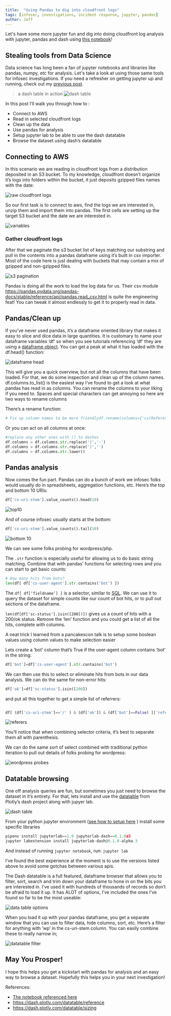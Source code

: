 ```yaml
---
title:  "Using Pandas to dig into cloudfront logs"
tags: [infosec, investigations, incident response, jupyter, pandas]
author: Jeff
---
```

Let's have some more jupyter fun and dig into doing cloudfront log analysis with jupyter, pandas and dash using [this notebook](
    https://github.com/jeffbryner/jeffbryner.github.io/blob/master/assets/jupyter-pandas-analysis/s3_cloudfront_log_pandas_investigation.ipynb)!

## Stealing tools from Data Science
Data science has long been a fan of jupyter notebooks and libraries like pandas, numpy, etc for analysis. Let's take a look at using those same tools for infosec investigations. If you need a refresher on getting jupyter up and running, check out my [previous post](http://blog.jeffbryner.com/2020/04/02/jupyter-notebooks-up-and-running.html).

>a dash table in action
![dash table](/assets/jupyter-pandas-analysis/dash_table.png)

In this post I’ll walk you through how to :

- Connect to AWS
- Read in selected cloudfront logs
- Clean up the data
- Use pandas for analysis
- Setup jupyter lab to be able to use the dash datatable
- Browse the dataset using dash’s datatable

## Connecting to AWS
In this scenario we are reading in cloudfront logs from a distribution deposited in an S3 bucket. To my knowledge, cloudfront doesn’t organize it’s logs into folders within the bucket, it just deposits gzipped files names with the date:

![raw cloudfront logs](/assets/jupyter-pandas-analysis/cloudfront_logs.png)

So our first task is to connect to aws, find the logs we are interested in, unzip them and import them into pandas. The first cells are setting up the target S3 bucket and the date we are interested in.

![variables](/assets/jupyter-pandas-analysis/variables.png)

### Gather cloudfront logs
After that we paginate the s3 bucket list of keys matching our substring and pull in the contents into a pandas dataframe using it’s built in csv importer. Most of the code here is just dealing with buckets that may contain a mix of gzipped and non-gzipped files.

![s3 pagination](/assets/jupyter-pandas-analysis/s3_pagination.png)

Pandas is doing all the work to load the log data for us. Their csv module https://pandas.pydata.org/pandas-docs/stable/reference/api/pandas.read_csv.html is quite the engineering feat! You can tweak it almost endlessly to get it to properly read in data.

## Pandas/Clean up
If you’ve never used pandas, it’s a dataframe oriented library that makes it easy to slice and dice data in large quantities. It is customary to name your dataframe variables ‘df’ so when you see tutorials referencing ‘df’ they are using a [dataframe object](https://pandas.pydata.org/pandas-docs/stable/reference/frame.html). You can get a peak at what it has loaded with the df.head() function:


![dataframe head](/assets/jupyter-pandas-analysis/dataframe_head.png)

This will give you a quick overview, but not all the columns that have been loaded. For that, we do some inspection and clean up of the column names. df.columns.to_list() is the easiest way I’ve found to get a look at what pandas has read in as columns. You can rename the columns to your liking if you need to. Spaces and special characters can get annoying so here are two ways to rename columns

There’s a rename function:


```python
# Fix up column names to be more friendlydf.rename(columns={'cs(Referer)': 'referer'}, inplace=True)
```

Or you can act on all columns at once:

```python
#replace any other ones with () to dashes
df.columns = df.columns.str.replace('(','-')
df.columns = df.columns.str.replace(')','')
df.columns = df.columns.str.lower()
```

## Pandas analysis
Now comes the fun part. Pandas can do a bunch of work we infosec folks would usually do in spreadsheets, aggregation functions, etc. Here’s the top and bottom 10 URIs:

```python
df['cs-uri-stem'].value_counts().head(10)
```
![top10](/assets/jupyter-pandas-analysis/top10.png)


And of course infosec usually starts at the bottom:
```python
df['cs-uri-stem'].value_counts().tail(10)
```

![bottom 10](/assets/jupyter-pandas-analysis/bottom10.png)

We can see some folks probing for wordpress/php.

The ```.str``` function is especially useful for allowing us to do basic string matching. Combine that with pandas’ functions for selecting rows and you can start to get basic counts:

```python
# How many hits from bots?
len(df[ df['cs-user-agent'].str.contains('bot') ])
```

The ```df[ df[‘fieldname’] ]``` is a selector, similar to [SQL](https://pandas.pydata.org/pandas-docs/stable/getting_started/comparison/comparison_with_sql.html). We can use it to query the dataset for simple counts like our count of bot hits, or to pull out sections of the dataframe.

```len(df[df['sc-status'].isin([200])])```  gives us a count of hits with a 200/ok status. Remove the ‘len’ function and you could get a list of all the hits, complete with columns.

A neat trick I learned from a pancakescon talk is to setup some boolean values using column values to make selection easier

Lets create a ‘bot’ column that’s True if the user-agent column contains ‘bot’ in the string:

```python
df['bot']=df['cs-user-agent'].str.contains('bot')
```

We can then use this to select or eliminate hits from bots in our data analysis.  We can do the same for non-error hits:

```python
df['ok']=df['sc-status'].isin([200])
```

and put all this together to get a simple list of referrers:

```python

df[ (df['cs-uri-stem']=='/' ) & (df['ok']) & (df['bot']==False) ]['referer'].value_counts()
```

![referers](/assets/jupyter-pandas-analysis/referers.png)

You’ll notice that when combining selector criteria, it’s best to separate them all with parenthesis.


We can do the same sort of select combined with traditional python iteration to pull out details of folks probing for wordpress:

![wordpress probes](/assets/jupyter-pandas-analysis/wordpress_probes.png)


## Datatable browsing
One off analysis queries are fun, but sometimes you just need to browse the dataset in it’s entirety. For that, lets install and use the [datatable](https://dash.plotly.com/datatable) from Plotly’s dash project along with jupyer lab.

![dash table](/assets/jupyter-pandas-analysis/dash_table.png)

From your python jupyter environment ([see how to setup here](http://blog.jeffbryner.com/2020/04/02/jupyter-notebooks-up-and-running.html) ) install some specific libraries

```python
pipenv install jupyterlab==1.0 jupyterlab-dash==0.1.0a3
jupyter labextension install jupyterlab-dash@0.1.0-alpha.3
```

And instead of running ```jupyter notebook```, run:
```jupyter lab```

I’ve found the best experience at the moment is to use the versions listed above to avoid some gotchas between various apis.

The Dash datatable is a full featured, dataframe browser that allows you to filter, sort, search and trim down your dataframe to hone in on the bits you are interested in. I’ve used it with hundreds of thousands of records so don’t be afraid to load it up. It has ALOT of options, I’ve included the ones I’ve found so far to be the most useable:


![data table options](/assets/jupyter-pandas-analysis/datatable_options.png)

When you load it up with your pandas dataframe, you get a separate window that you can use to filter data, hide columns, sort, etc. Here’s a filter for anything with ‘wp’ in the cs-uri-stem column. You can easily combine these to really narrow in;


![datatable filter](/assets/jupyter-pandas-analysis/datatable_filter.png)


## May You Prosper!
I hope this helps you get a kickstart with pandas for analysis and an easy way to browse a dataset. Hopefully this helps you in your next investigation!

References:

- [The notebook referenced here](
    https://github.com/jeffbryner/jeffbryner.github.io/blob/master/assets/jupyter-pandas-analysis/s3_cloudfront_log_pandas_investigation.ipynb)
- https://dash.plotly.com/datatable/reference
- https://dash.plotly.com/datatable/sizing


